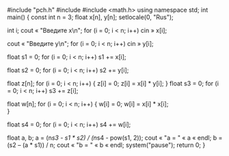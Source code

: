#include "pch.h" 
#include <iostream> 
#include <math.h> 
using namespace std; 
int main() 
{ 
const int n = 3; 
float x[n], y[n]; 
setlocale(0, "Rus"); 

int i; 
cout « "Введите x\n"; 
for (i = 0; i < n; i++) 
cin » x[i]; 

cout « "Введите y\n"; 
for (i = 0; i < n; i++) 
cin » y[i]; 

float s1 = 0; 
for (i = 0; i < n; i++) 
s1 += x[i]; 

float s2 = 0; 
for (i = 0; i < n; i++) 
s2 += y[i]; 

float z[n]; 
for (i = 0; i < n; i++) 
{ 
z[i] = 0; 
z[i] = x[i] * y[i]; 
} 
float s3 = 0; 
for (i = 0; i < n; i++) 
s3 += z[i]; 

float w[n]; 
for (i = 0; i < n; i++) 
{ 
w[i] = 0; 
w[i] = x[i] * x[i];  
} 

float s4 = 0; 
for (i = 0; i < n; i++) 
s4 += w[i]; 

float a, b; 
a = (n*s3 - s1 * s2) / (n*s4 - pow(s1, 2)); 
cout « "a = " « a « endl; 
b = (s2 – (a * s1)) / n; 
cout « "b = " « b « endl; 
system("pause"); 
return 0; 
} 


